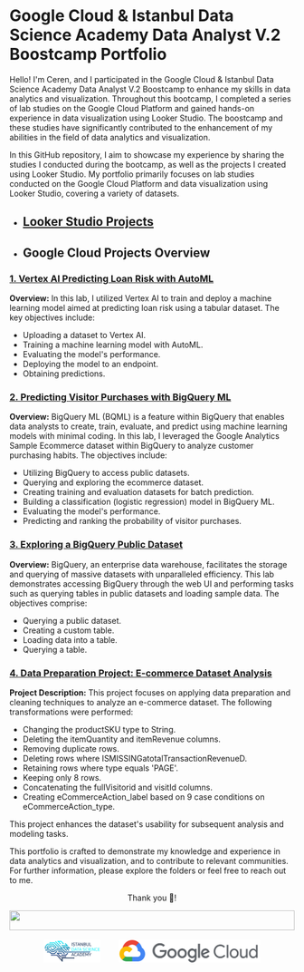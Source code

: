 # Google Cloud & Istanbul Data Science Academy Data Analyst V.2 Boostcamp Portfolio


Hello! I'm Ceren, and I participated in the Google Cloud & Istanbul Data Science Academy Data Analyst V.2 Boostcamp to enhance my skills in data analytics and visualization. Throughout this bootcamp, I completed a series of lab studies on the Google Cloud Platform and gained hands-on experience in data visualization using Looker Studio. The boostcamp and these studies have significantly contributed to the enhancement of my abilities in the field of data analytics and visualization.

In this GitHub repository, I aim to showcase my experience by sharing the studies I conducted during the bootcamp, as well as the projects I created using Looker Studio. My portfolio primarily focuses on lab studies conducted on the Google Cloud Platform and data visualization using Looker Studio, covering a variety of datasets.

- ## <a href="Looker Studio"> Looker Studio Projects </a>

- ## Google Cloud Projects Overview

### <a href="Vertex AI Predicting Loan Risk with AutoML"> 1. Vertex AI Predicting Loan Risk with AutoML</a>

**Overview:**
In this lab, I utilized Vertex AI to train and deploy a machine learning model aimed at predicting loan risk using a tabular dataset. The key objectives include:
- Uploading a dataset to Vertex AI.
- Training a machine learning model with AutoML.
- Evaluating the model's performance.
- Deploying the model to an endpoint.
- Obtaining predictions.

### <a href="Predicting Visitor Purchases with BigQuery ML"> 2. Predicting Visitor Purchases with BigQuery ML</a>

**Overview:**
BigQuery ML (BQML) is a feature within BigQuery that enables data analysts to create, train, evaluate, and predict using machine learning models with minimal coding. In this lab, I leveraged the Google Analytics Sample Ecommerce dataset within BigQuery to analyze customer purchasing habits. The objectives include:
- Utilizing BigQuery to access public datasets.
- Querying and exploring the ecommerce dataset.
- Creating training and evaluation datasets for batch prediction.
- Building a classification (logistic regression) model in BigQuery ML.
- Evaluating the model's performance.
- Predicting and ranking the probability of visitor purchases.

### <a href="Exploring a BigQuery Public Dataset"> 3. Exploring a BigQuery Public Dataset</a>  

**Overview:**
BigQuery, an enterprise data warehouse, facilitates the storage and querying of massive datasets with unparalleled efficiency. This lab demonstrates accessing BigQuery through the web UI and performing tasks such as querying tables in public datasets and loading sample data. The objectives comprise:
- Querying a public dataset.
- Creating a custom table.
- Loading data into a table.
- Querying a table.

### <a href="Data Preparation Project Ecommerce Dataset Analysis"> 4. Data Preparation Project: E-commerce Dataset Analysis</a>  

**Project Description:**
This project focuses on applying data preparation and cleaning techniques to analyze an e-commerce dataset. The following transformations were performed:
- Changing the productSKU type to String.
- Deleting the itemQuantity and itemRevenue columns.
- Removing duplicate rows.
- Deleting rows where ISMISSINGatotalTransactionRevenueD.
- Retaining rows where type equals 'PAGE'.
- Keeping only 8 rows.
- Concatenating the fullVisitorid and visitId columns.
- Creating eCommerceAction_label based on 9 case conditions on eCommerceAction_type.

This project enhances the dataset's usability for subsequent analysis and modeling tasks.

This portfolio is crafted to demonstrate my knowledge and experience in data analytics and visualization, and to contribute to relevant communities. For further information, please explore the folders or feel free to reach out to me.
</br>
<p align="center">
  Thank you 🚀!
</p>

<img src="https://i.imgur.com/dBaSKWF.gif" height="35" width="100%">
</br>
<p align="center">
   <img src="logo/istdsa.png" alt="IDA Logo" width="100" height="40" >
   <span>&nbsp;&nbsp;&nbsp;&nbsp;&nbsp;&nbsp;</span>
  <img src="logo/googlecloud.png" alt="Google Cloud Logo" width="250" height="40"  >
</p>


